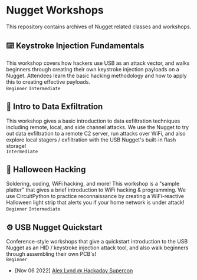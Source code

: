 # Nugget Workshops
This repository contains archives of Nugget related classes and workshops.

## ⌨️ Keystroke Injection Fundamentals
This workshop covers how hackers use USB as an attack vector, and walks beginners through creating their own keystroke injection payloads on a Nugget.  Attendees learn the basic hacking methodology and how to apply this to creating effective payloads.  
`Beginner` `Intermediate`

## 💾 Intro to Data Exfiltration
This workshop gives a basic introduction to data exfiltration techniques including remote, local, and side channel attacks.  We use the Nugget to try out data exfiltration to a remote C2 server, run attacks over WiFi, and also explore local stagers / exfiltration with the USB Nugget's built-in flash storage!   
`Intermediate`

## 🎃 Halloween Hacking
Soldering, coding, WiFi hacking, and more! This workshop is a "sample platter" that gives a brief introduction to WiFi hacking & programming.  We use CircuitPython to practice reconnaissance by creating a WiFi-reactive Halloween light strip that alerts you if your home network is under attack!    
`Beginner` `Intermediate`

## ⚙️ USB Nugget Quickstart
Conference-style workshops that give a quickstart introduction to the USB Nugget as an HID / keystroke injection attack tool, and also walk beginners through assembling their own PCB's!  
`Beginner` 
- [Nov 06 2022] [Alex Lynd @ Hackaday Supercon](https://hackaday.com/2022/10/25/2022-hackaday-supercon-joe-kingpin-grand-keynote-and-workshops-galore/)  

